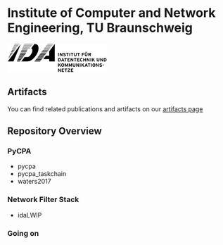# Institute of Computer and Network Engineering, TU Braunschweig

![IDA Logo](/images/IDA-Logo-de.png)

## Artifacts

You can find related publications and artifacts on our [artifacts page](https://www.ida.ing.tu-bs.de/en/artifacts)

## Repository Overview

### PyCPA

* pycpa
* pycpa_taskchain
* waters2017

### Network Filter Stack

* idaLWIP

### Going on
